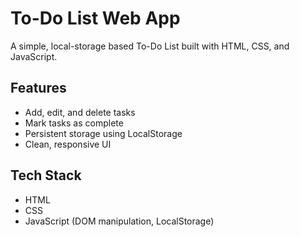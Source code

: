 # To-Do List Web App

A simple, local-storage based To-Do List built with HTML, CSS, and JavaScript.

## Features
- Add, edit, and delete tasks
- Mark tasks as complete
- Persistent storage using LocalStorage
- Clean, responsive UI

## Tech Stack
- HTML
- CSS
- JavaScript (DOM manipulation, LocalStorage)


